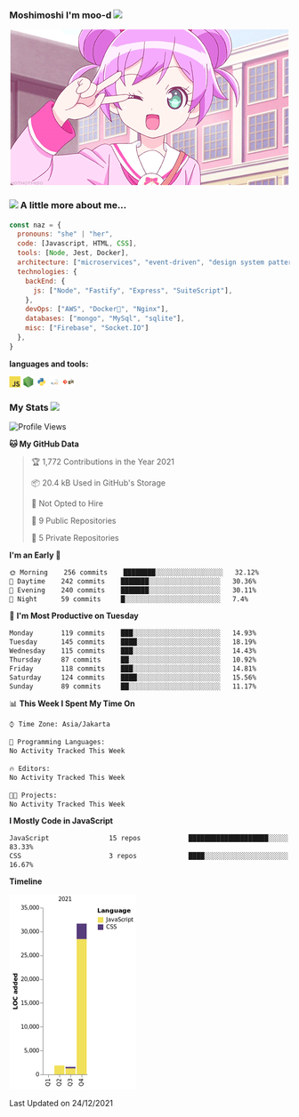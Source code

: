 ### Moshimoshi I'm moo-d <a href="/"><img src="https://media.giphy.com/media/mGcNjsfWAjY5AEZNw6/giphy.gif" width="50"></a>

<p align="center">
  <img src="https://raw.githubusercontent.com/moo-d/moo-d/main/assets/Readme/hewhe.gif">
</p>

### <img src="https://media.giphy.com/media/VgCDAzcKvsR6OM0uWg/giphy.gif" width="50"> A little more about me...

```js
const naz = {
  pronouns: "she" | "her",
  code: [Javascript, HTML, CSS],
  tools: [Node, Jest, Docker],
  architecture: ["microservices", "event-driven", "design system pattern"]
  technologies: {
    backEnd: {
      js: ["Node", "Fastify", "Express", "SuiteScript"],
    },
    devOps: ["AWS", "Docker🐳", "Nginx"],
    databases: ["mongo", "MySql", "sqlite"],
    misc: ["Firebase", "Socket.IO"]
  },
}
```

**languages and tools:**  

<code><img height="20" src="https://raw.githubusercontent.com/github/explore/80688e429a7d4ef2fca1e82350fe8e3517d3494d/topics/javascript/javascript.png"></code>
<code><img height="20" src="https://raw.githubusercontent.com/github/explore/80688e429a7d4ef2fca1e82350fe8e3517d3494d/topics/nodejs/nodejs.png"></code>
<code><img height="20" src="https://raw.githubusercontent.com/github/explore/80688e429a7d4ef2fca1e82350fe8e3517d3494d/topics/python/python.png"></code>
<code><img height="20" src="https://raw.githubusercontent.com/github/explore/80688e429a7d4ef2fca1e82350fe8e3517d3494d/topics/mysql/mysql.png"></code>
<code><img height="20" src="https://raw.githubusercontent.com/github/explore/80688e429a7d4ef2fca1e82350fe8e3517d3494d/topics/git/git.png"></code>

### My Stats <img src="https://media.giphy.com/media/iY8CRBdQXODJSCERIr/giphy.gif" width="30">

<!--START_SECTION:waka-->
![Profile Views](http://img.shields.io/badge/Profile%20Views-2-blue)

**🐱 My GitHub Data** 

> 🏆 1,772 Contributions in the Year 2021
 > 
> 📦 20.4 kB Used in GitHub's Storage 
 > 
> 🚫 Not Opted to Hire
 > 
> 📜 9 Public Repositories 
 > 
> 🔑 5 Private Repositories  
 > 
**I'm an Early 🐤** 

```text
🌞 Morning    256 commits    ████████░░░░░░░░░░░░░░░░░   32.12% 
🌆 Daytime    242 commits    ███████░░░░░░░░░░░░░░░░░░   30.36% 
🌃 Evening    240 commits    ███████░░░░░░░░░░░░░░░░░░   30.11% 
🌙 Night      59 commits     █░░░░░░░░░░░░░░░░░░░░░░░░   7.4%

```
📅 **I'm Most Productive on Tuesday** 

```text
Monday       119 commits    ███░░░░░░░░░░░░░░░░░░░░░░   14.93% 
Tuesday      145 commits    ████░░░░░░░░░░░░░░░░░░░░░   18.19% 
Wednesday    115 commits    ███░░░░░░░░░░░░░░░░░░░░░░   14.43% 
Thursday     87 commits     ██░░░░░░░░░░░░░░░░░░░░░░░   10.92% 
Friday       118 commits    ███░░░░░░░░░░░░░░░░░░░░░░   14.81% 
Saturday     124 commits    ████░░░░░░░░░░░░░░░░░░░░░   15.56% 
Sunday       89 commits     ██░░░░░░░░░░░░░░░░░░░░░░░   11.17%

```


📊 **This Week I Spent My Time On** 

```text
⌚︎ Time Zone: Asia/Jakarta

💬 Programming Languages: 
No Activity Tracked This Week

🔥 Editors: 
No Activity Tracked This Week

🐱‍💻 Projects: 
No Activity Tracked This Week

```

**I Mostly Code in JavaScript** 

```text
JavaScript               15 repos            ████████████████████░░░░░   83.33% 
CSS                      3 repos             ████░░░░░░░░░░░░░░░░░░░░░   16.67%

```


**Timeline**

![Chart not found](https://raw.githubusercontent.com/moo-d/moo-d/main/charts/bar_graph.png) 


 Last Updated on 24/12/2021
<!--END_SECTION:waka-->
